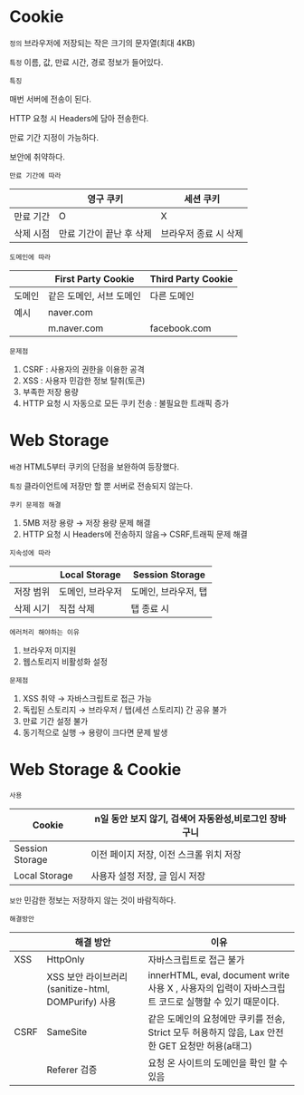# Cookie

`정의` 브라우저에 저장되는 작은 크기의 문자열(최대 4KB)

`특정` 이름, 값, 만료 시간, 경로 정보가 들어있다.

`특징`

매번 서버에 전송이 된다.

HTTP 요청 시 Headers에 담아 전송한다.

만료 기간 지정이 가능하다.

보안에 취약하다.

`만료 기간에 따라`

|           | 영구 쿠키                | 세션 쿠키             |
| --------- | ------------------------ | --------------------- |
| 만료 기간 | O                        | X                     |
| 삭제 시점 | 만료 기간이 끝난 후 삭제 | 브라우저 종료 시 삭제 |

`도메인에 따라`

|        | First Party Cookie       | Third Party Cookie |
| ------ | ------------------------ | ------------------ |
| 도메인 | 같은 도메인, 서브 도메인 | 다른 도메인        |
| 예시   | naver.com                |                    |
|        | m.naver.com              | facebook.com       |

`문제점`

1. CSRF : 사용자의 권한을 이용한 공격
2. XSS : 사용자 민감한 정보 탈취(토큰)
3. 부족한 저장 용량
4. HTTP 요청 시 자동으로 모든 쿠키 전송 : 불필요한 트래픽 증가

# Web Storage

`배경` HTML5부터 쿠키의 단점을 보완하여 등장했다.

`특징` 클라이언트에 저장만 할 뿐 서버로 전송되지 않는다.

`쿠키 문제점 해결`

1. 5MB 저장 용량 → 저장 용량 문제 해결
2. HTTP 요청 시 Headers에 전송하지 않음→ CSRF,트래픽 문제 해결

`지속성에 따라`

|           | Local Storage    | Session Storage      |
| --------- | ---------------- | -------------------- |
| 저장 범위 | 도메인, 브라우저 | 도메인, 브라우저, 탭 |
| 삭제 시기 | 직접 삭제        | 탭 종료 시           |

`에러처리 해야하는 이유`

1. 브라우저 미지원
2. 웹스토리지 비활성화 설정

`문제점`

1. XSS 취약 → 자바스크립트로 접근 가능
2. 독립된 스토리지 → 브라우저 / 탭(세션 스토리지) 간 공유 불가
3. 만료 기간 설정 불가
4. 동기적으로 실행 → 용량이 크다면 문제 발생

# Web Storage & Cookie

`사용`

| Cookie          | n일 동안 보지 않기, 검색어 자동완성,비로그인 장바구니 |
| --------------- | ----------------------------------------------------- |
| Session Storage | 이전 페이지 저장, 이전 스크롤 위치 저장               |
| Local Storage   | 사용자 설정 저장, 글 임시 저장                        |

`보안` 민감한 정보는 저장하지 않는 것이 바람직하다.

`해결방안`

|      | 해결 방안                                          | 이유                                                                                                  |
| ---- | -------------------------------------------------- | ----------------------------------------------------------------------------------------------------- |
| XSS  | HttpOnly                                           | 자바스크립트로 접근 불가                                                                              |
|      | XSS 보안 라이브러리(sanitize-html, DOMPurify) 사용 | innerHTML, eval, document write 사용 X , 사용자의 입력이 자바스크립트 코드로 실행할 수 있기 때문이다. |
| CSRF | SameSite                                           | 같은 도메인의 요청에만 쿠키를 전송, Strict 모두 허용하지 않음, Lax 안전한 GET 요청만 허용(a태그)      |
|      | Referer 검증                                       | 요청 온 사이트의 도메인을 확인 할 수 있음                                                             |
